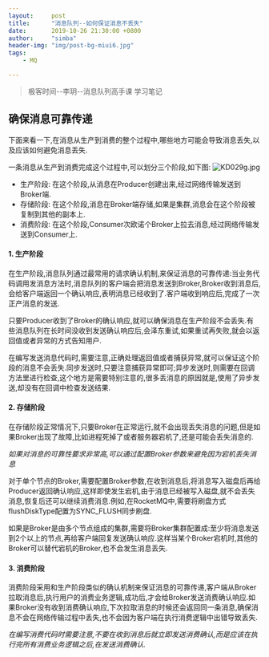 ```yaml
---
layout:     post
title:      "消息队列--如何保证消息不丢失"
date:       2019-10-26 21:30:00 +0800
author:     "simba"
header-img: "img/post-bg-miui6.jpg"
tags:
    - MQ

---
```


> 极客时间--李玥--消息队列高手课 学习笔记

##	确保消息可靠传递

下面来看一下,在消息从生产到消费的整个过程中,哪些地方可能会导致消息丢失,以及应该如何避免消息丢失.

一条消息从生产到消费完成这个过程中,可以划分三个阶段,如下图:
![KD029g.jpg](https://s2.ax1x.com/2019/10/26/KD029g.jpg)

*	生产阶段:		在这个阶段,从消息在Producer创建出来,经过网络传输发送到Broker端.
*	存储阶段:		在这个阶段,消息在Broker端存储,如果是集群,消息会在这个阶段被复制到其他的副本上.
*	消费阶段:		在这个阶段,Consumer次欧诺个Broker上拉去消息,经过网络传输发送到Consumer上.


####	1.	生产阶段
在生产阶段,消息队列通过最常用的请求确认机制,来保证消息的可靠传递:当业务代码调用发消息方法时,消息队列的客户端会把消息发送到Broker,Broker收到消息后,会给客户端返回一个确认响应,表明消息已经收到了.客户端收到响应后,完成了一次正产消息的发送.

只要Producer收到了Broker的确认响应,就可以确保消息在生产阶段不会丢失.有些消息队列在长时间没收到发送确认响应后,会泽东重试,如果重试再失败,就会以返回值或者异常的方式告知用户.

在编写发送消息代码时,需要注意,正确处理返回值或者捕获异常,就可以保证这个阶段的消息不会丢失.同步发送时,只要注意捕获异常即可;异步发送时,则需要在回调方法里进行检查,这个地方是需要特别注意的,很多丢消息的原因就是,使用了异步发送,却没有在回调中检查发送结果.

####	2.	存储阶段
在存储阶段正常情况下,只要Broker在正常运行,就不会出现丢失消息的问题,但是如果Broker出现了故障,比如进程死掉了或者服务器宕机了,还是可能会丢失消息的.

*如果对消息的可靠性要求非常高,可以通过配置Broker参数来避免因为宕机丢失消息*

对于单个节点的Broker,需要配置Broker参数,在收到消息后,将消息写入磁盘后再给Producer返回确认响应,这样即使发生宕机,由于消息已经被写入磁盘,就不会丢失消息,恢复后还可以继续消费消息.例如,在RocketMQ中,需要将刷盘方式flushDiskType配置为SYNC_FLUSH同步刷盘.

如果是Broker是由多个节点组成的集群,需要将Broker集群配置成:至少将消息发送到2个以上的节点,再给客户端回复发送确认响应.这样当某个Broker宕机时,其他的Broker可以替代宕机的Broker,也不会发生消息丢失.

####	3.	消费阶段
消费阶段采用和生产阶段类似的确认机制来保证消息的可靠传递,客户端从Broker拉取消息后,执行用户的消费业务逻辑,成功后,才会给Broker发送消费确认响应.如果Broker没有收到消费确认响应,下次拉取消息的时候还会返回同一条消息,确保消息不会在网络传输过程中丢失,也不会因为客户端在执行消费逻辑中出错导致丢失.

*在编写消费代码时需要注意,不要在收到消息后就立即发送消费确认,而是应该在执行完所有消费业务逻辑之后,在发送消费确认.*

